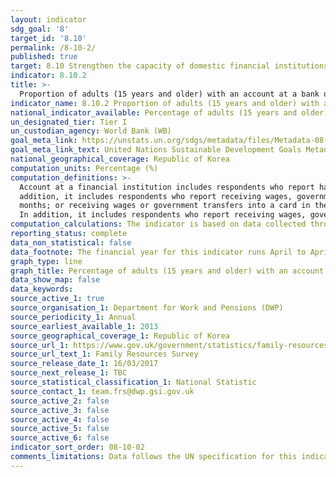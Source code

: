 ```yaml
---
layout: indicator
sdg_goal: '8'
target_id: '8.10'
permalink: /8-10-2/
published: true
target: 8.10 Strengthen the capacity of domestic financial institutions to encourage and expand access to banking, insurance and financial services for all
indicator: 8.10.2
title: >-
  Proportion of adults (15 years and older) with an account at a bank or other financial institution or with a mobile-money-service provider
indicator_name: 8.10.2 Proportion of adults (15 years and older) with an account at a bank or other financial institution or with a mobile-money-service provider
national_indicator_available: Percentage of adults (15 years and older) with an account at a bank or other financial institution
un_designated_tier: Tier I
un_custodian_agency: World Bank (WB)
goal_meta_link: https://unstats.un.org/sdgs/metadata/files/Metadata-08-10-02.pdf
goal_meta_link_text: United Nations Sustainable Development Goals Metadata (PDF 210 KB)
national_geographical_coverage: Republic of Korea
computation_units: Percentage (%)
computation_definitions: >-
  Account at a financial institution includes respondents who report having an account at a bank or at another type of financial institution, such as a credit union, microfinance institution, cooperative, or the post office (if applicable), or having a debit card in their own name. In
  addition, it includes respondents who report receiving wages, government transfers, or payments for agricultural products into an account at a financial institution in the past 12 months; paying utility bills or school fees from an account at a financial institution in the past 12
  months; or receiving wages or government transfers into a card in the past 12 months. Mobile money account includes respondents who report personally using GSM Association (GSMA) Mobile Money for the Unbanked (MMU) services in the past 12 months to pay bills or to send or receive money.
  In addition, it includes respondents who report receiving wages, government transfers, or payments for agricultural products through a mobile phone in the past 12 months.
computation_calculations: The indicator is based on data collected through individual level surveys in each country with representative samples. Appropriate sampling weights are used in calculating country-level aggregates.
reporting_status: complete
data_non_statistical: false
data_footnote: The financial year for this indicator runs April to April. The date on the X axis is the start of the financial year
graph_type: line
graph_title: Percentage of adults (15 years and older) with an account at a bank or other financial institution
data_show_map: false
data_keywords:  
source_active_1: true
source_organisation_1: Department for Work and Pensions (DWP)
source_periodicity_1: Annual
source_earliest_available_1: 2013
source_geographical_coverage_1: Republic of Korea
source_url_1: https://www.gov.uk/government/statistics/family-resources-survey-financial-year-201516
source_url_text_1: Family Resources Survey
source_release_date_1: 16/03/2017
source_next_release_1: TBC
source_statistical_classification_1: National Statistic
source_contact_1: team.frs@dwp.gsi.gov.uk
source_active_2: false
source_active_3: false
source_active_4: false
source_active_5: false
source_active_6: false
indicator_sort_order: 08-10-02
comments_limitations: Data follows the UN specification for this indicator. This indicator has not been identified in collaboration with topic experts.
---
```

